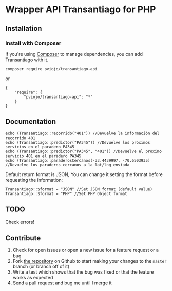 Wrapper API Transantiago for PHP
================

Installation
------------

### Install with Composer
If you're using [Composer](https://github.com/composer/composer) to manage
dependencies, you can add Transantiago with it.

    composer require pviojo/transantiago-api
    
or

    {
        "require": {
            "pviojo/transantiago-api": "*"
        }
    }



Documentation
-------------

    echo (Transantiago::recorrido("401")) //Devuelve la información del recorrido 401
    echo (Transantiago::predictor("PA345")) //Devuelve los próximos servicios en el paradero PA345
    echo (Transantiago::predictor("PA345", "401")) //Devuelve el proximo servicio 401 en el paradero PA345
    echo (Transantiago::paraderosCercanos(-33.4439997, -70.6503935) //Devuelve los paraderos cercanos a la lat/lng enviada
  
Default return format is JSON, You can change it setting the format before requesting the information:

    Transantiago::$format = "JSON" //Set JSON format (default value)
    Transantiago::$format = "PHP" //Set PHP Object format
    
TODO
----

Check errors!

  
Contribute
----------

1. Check for open issues or open a new issue for a feature request or a bug
2. Fork [the repository][] on Github to start making your changes to the
    `master` branch (or branch off of it)
3. Write a test which shows that the bug was fixed or that the feature works as expected
4. Send a pull request and bug me until I merge it

[the repository]: https://github.com/pviojo/transantiago-api
